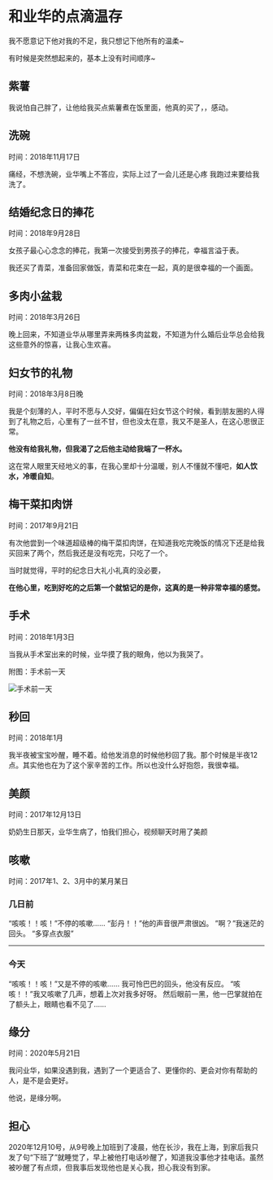 # 和业华的点滴温存

我不愿意记下他对我的不足，我只想记下他所有的温柔~

有时候是突然想起来的，基本上没有时间顺序~

## 紫薯

我说怕自己胖了，让他给我买点紫薯煮在饭里面，他真的买了，，感动。

## 洗碗

时间：2018年11月17日

痛经，不想洗碗，业华嘴上不答应，实际上过了一会儿还是心疼 我跑过来要给我洗了。

## 结婚纪念日的捧花

时间：2018年9月28日

女孩子最心心念念的捧花，我第一次接受到男孩子的捧花，幸福言溢于表。

我还买了青菜，准备回家做饭，青菜和花束在一起，真的是很幸福的一个画面。


## 多肉小盆栽

时间：2018年3月26日

晚上回来，不知道业华从哪里弄来两株多肉盆栽，不知道为什么婚后业华总会给我这些意外的惊喜，让我心生欢喜。



## 妇女节的礼物

时间：2018年3月8日晚

我是个刻薄的人，平时不愿与人交好，偏偏在妇女节这个时候，看到朋友圈的人得到了礼物之后，心里有了一丝不甘，但也没太在意，我又不是圣人，在这心思很正常。

**他没有给我礼物，但我渴了之后他主动给我端了一杯水。**

这在常人眼里天经地义的事，在我心里却十分温暖，别人不懂就不懂吧，**如人饮水，冷暖自知**。


## 梅干菜扣肉饼

时间：2017年9月21日

有次他尝到一个味道超级棒的梅干菜扣肉饼，在知道我吃完晚饭的情况下还是给我买回来了两个，然后我还是没有吃完，只吃了一个。

当时就觉得，平时的纪念日大礼小礼真的没必要，

**在他心里，吃到好吃的之后第一个就惦记的是你，这真的是一种非常幸福的感觉。**

## 手术

时间：2018年1月3日

当我从手术室出来的时候，业华摸了我的眼角，他以为我哭了。

附图：手术前一天

![手术前一天](https://wx1.sinaimg.cn/mw690/a7b789a9gy1fp6rh23981j20rc11vwpi.jpg)

## 秒回

时间：2018年1月

我半夜被宝宝吵醒，睡不着。给他发消息的时候他秒回了我。那个时候是半夜12点。其实他也在为了这个家辛苦的工作。所以也没什么好抱怨，我很幸福。

## 美颜

时间：2017年12月13日

奶奶生日那天，业华生病了，怕我们担心，视频聊天时用了美颜


## 咳嗽

时间：2017年1、2、3月中的某月某日

### 几日前
“咳咳！！咳！”不停的咳嗽……
“彭丹！！”他的声音很严肃很凶。
”啊？”我迷茫的回头。
“多穿点衣服”

-------

### 今天
“咳咳！！咳！”又是不停的咳嗽……
我可怜巴巴的回头，他没有反应。
“咳咳！！”我又咳嗽了几声，想着上次对我多好呀。
然后眼前一黑，他一巴掌就拍在了额头上，眼睛也看不见了……

## 缘分

时间：2020年5月21日

我问业华，如果没遇到我，遇到了一个更适合了、更懂你的、更会对你有帮助的人，是不是会更好。

他说，是缘分啊。

## 担心

2020年12月10号，从9号晚上加班到了凌晨，他在长沙，我在上海，到家后我只发了句“下班了”就睡觉了，早上被他打电话吵醒了，知道我没事他才挂电话。虽然被吵醒了有点烦，但我事后发现他也是关心我，担心我没有到家。


